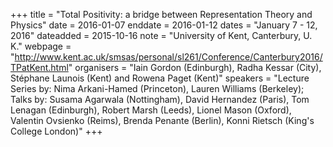 +++
title = "Total Positivity: a bridge between Representation Theory and Physics"
date = 2016-01-07
enddate = 2016-01-12
dates = "January 7 - 12, 2016"
dateadded = 2015-10-16
note = "University of Kent, Canterbury, U. K."
webpage = "http://www.kent.ac.uk/smsas/personal/sl261/Conference/Canterbury2016/TPatKent.html"
organisers = "Iain Gordon (Edinburgh), Radha Kessar (City), Stéphane Launois (Kent) and Rowena Paget (Kent)"
speakers = "Lecture Series by: Nima Arkani-Hamed (Princeton), Lauren Williams (Berkeley); Talks by: Susama Agarwala (Nottingham), David Hernandez (Paris), Tom Lenagan (Edinburgh), Robert Marsh (Leeds),  Lionel Mason (Oxford), Valentin Ovsienko (Reims), Brenda Penante (Berlin), Konni Rietsch (King's College London)"
+++
